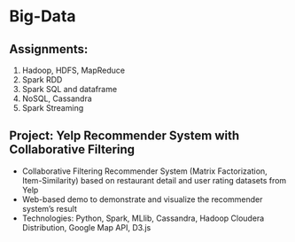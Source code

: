 # Big-Data
## Assignments:
1. Hadoop, HDFS, MapReduce
2. Spark RDD
3. Spark SQL and dataframe
4. NoSQL, Cassandra
5. Spark Streaming

## Project: Yelp Recommender System with Collaborative Filtering
*	Collaborative Filtering Recommender System (Matrix Factorization, Item-Similarity) based on restaurant detail and user rating datasets from Yelp
* Web-based demo to demonstrate and visualize the recommender system’s result
* Technologies: Python, Spark, MLlib, Cassandra, Hadoop Cloudera Distribution, Google Map API, D3.js

